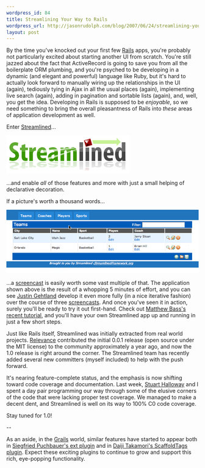 ```yaml
--- 
wordpress_id: 84
title: Streamlining Your Way to Rails
wordpress_url: http://jasonrudolph.com/blog/2007/06/24/streamlining-your-way-to-rails/
layout: post
---
```

By the time you've knocked out your first few [Rails](http://rubyonrails.org) apps, you're probably not particularly excited about starting another UI from scratch.  You're still jazzed about the fact that ActiveRecord is going to save you from all the boilerplate ORM plumbing, and you're psyched to be developing in a dynamic (and elegant and powerful) language like Ruby, but it's hard to actually look forward to manually wiring up the relationships in the UI (again), tediously tying in Ajax in all the usual places (again), implementing live search (again), adding in pagination and sortable lists (again), and, well, you get the idea.  Developing in Rails is supposed to be *enjoyable*, so we need something to bring the overall pleasantness of Rails into *these* areas of application development as well. 

Enter [Streamlined](http://www.streamlinedframework.org/)...


<!--more-->

![2007-06-23 Streamlined Logo](/resources/2007-06-23-streamlined-logo.png)

...and enable *all* of those features and more with just a small helping of declarative decoration.  

If a picture's worth a thousand words... 

![2007-06-23 Streamlined Screenshot](/resources/2007-06-23-streamlined-screenshot.png)

...a [screencast](http://www.streamlinedframework.org/pages/screencasts) is easily worth some vast multiple of that.  The application shown above is the result of a whopping 5 minutes of effort, and you can see [Justin Gehtland](http://www.relevancellc.com/about) develop it even more fully (in a nice iterative fashion) over the course of three [screencasts](http://www.streamlinedframework.org/pages/screencasts).  And once you've seen it in action, surely you'll be ready to try it out first-hand. Check out [Matthew Bass's recent tutorial](http://matthewbass.com/2007/05/28/getting-started-with-streamlined-part-1), and you'll have your own Streamlined app up and running in just a few short steps.

Just like Rails itself, Streamlined was initially extracted from real world projects.  [Relevance](http://relevancellc.com) contributed the initial 0.0.1 release (open source under the MIT license) to the community approximately a year ago, and now the 1.0 release is right around the corner.  The Streamlined team has recently added several new committers (myself included) to help with the push forward.  

It's nearing feature-complete status, and the emphasis is now shifting toward code coverage and documentation.  Last week, [Stuart Halloway](http://www.relevancellc.com/about) and I spent a day pair programming our way through some of the elusive corners of the code that were lacking proper test coverage.  We managed to make a decent dent, and Streamlined is well on its way to 100% C0 code coverage.  

Stay tuned for 1.0!

--

As an aside, in the [Grails](http://grails.org) world, similar features have started to appear both in [Siegfried Puchbauer's ext plugin](http://dev.puchbauer.com/extui/extUi) and in [Daiji Takamori's ScaffoldTags plugin](http://snowmochi.com/grails/scaffoldTags/).  Expect these exciting plugins to continue to grow and support this rich, eye-popping functionality.

